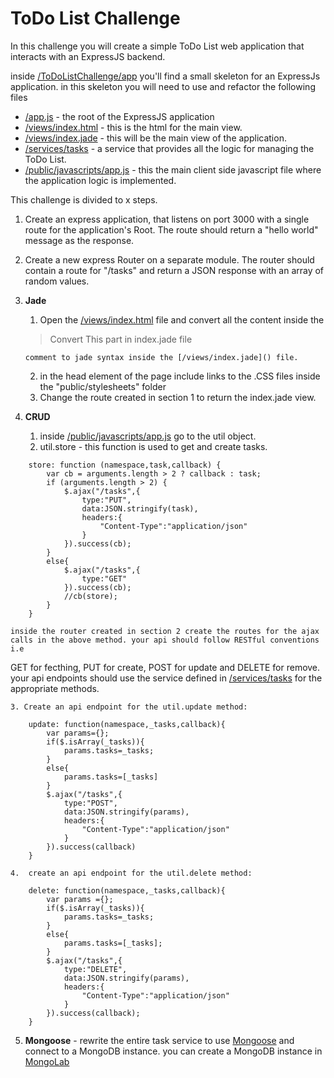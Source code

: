 # ToDo List Challenge

In this challenge you will create a simple ToDo List web application that interacts with an ExpressJS backend.

inside [/ToDoListChallenge/app](https://github.com/noynir/NodeCourse/tree/master/Challenges/Express/ToDo/ToDoListChallenge/app) you'll find a small skeleton for an ExpressJs application.
in this skeleton you will need to use and refactor the following files
   * [/app.js]() - the root of the ExpressJS application
   * [/views/index.html]() - this is the html for the main view.
   * [/views/index.jade]() - this will be the main view of the application.
   * [/services/tasks]() - a service that provides all the logic for managing the ToDo List.
   * [/public/javascripts/app.js]()  - this the main client side javascript file where the application logic is implemented.

This challenge is divided to x steps.

1. Create an express application, that listens on port 3000 with a single route for the application's Root.
   The route should return a "hello world" message as the response.

2. Create a new express Router on a separate module.
   The router should contain a route for "/tasks" and return a JSON response with an array of random values.

3.  **Jade**
    1. Open the [/views/index.html]() file and convert all the content                inside the 
    >Convert This part in index.jade file 
    
        comment to jade syntax inside the [/views/index.jade]() file.
    2.  in the head element of the page include links to the .CSS files inside the "public/stylesheets" folder
    3.  Change the route created in section 1 to return the index.jade view.
    
4. **CRUD**
    1. inside [/public/javascripts/app.js]() go to the util object.
    2. util.store - this function is used to get and create tasks.

```
    store: function (namespace,task,callback) {
        var cb = arguments.length > 2 ? callback : task;
        if (arguments.length > 2) {
            $.ajax("/tasks",{
                type:"PUT",
                data:JSON.stringify(task),
                headers:{
                    "Content-Type":"application/json"
                }
            }).success(cb);
        }
        else{
            $.ajax("/tasks",{
                type:"GET"
            }).success(cb);
            //cb(store);
        }
    }
```

    inside the router created in section 2 create the routes for the ajax calls in the above method. your api should follow RESTful conventions i.e
GET for fecthing, PUT for create, POST for update and DELETE for remove.
your api endpoints should use the service defined in [/services/tasks]() for the appropriate methods.

    3. Create an api endpoint for the util.update method:

```
    update: function(namespace,_tasks,callback){
        var params={};
        if($.isArray(_tasks)){
            params.tasks=_tasks;
        }
        else{
            params.tasks=[_tasks]
        }
        $.ajax("/tasks",{
            type:"POST",
            data:JSON.stringify(params),
            headers:{
                "Content-Type":"application/json"
            }
        }).success(callback)
    }
```
    4.  create an api endpoint for the util.delete method:

```
    delete: function(namespace,_tasks,callback){
        var params ={};
        if($.isArray(_tasks)){
            params.tasks=_tasks;
        }
        else{
            params.tasks=[_tasks];
        }
        $.ajax("/tasks",{
            type:"DELETE",
            data:JSON.stringify(params),
            headers:{
                "Content-Type":"application/json"
            }
        }).success(callback);
    }
```

5. **Mongoose** - rewrite the entire task service to use [Mongoose](http://mongoosejs.com/) and connect to a MongoDB instance. 
you can create a MongoDB instance in [MongoLab](https://mongolab.com)